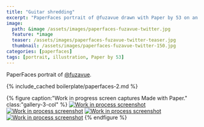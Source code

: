 ```yaml
---
title: "Guitar shredding"
excerpt: "PaperFaces portrait of @fuzavue drawn with Paper by 53 on an iPad."
image: 
  path: &image /assets/images/paperfaces-fuzavue-twitter.jpg 
  feature: *image
  teaser: /assets/images/paperfaces-fuzavue-twitter-teaser.jpg
  thumbnail: /assets/images/paperfaces-fuzavue-twitter-150.jpg
categories: [paperfaces]
tags: [portrait, illustration, Paper by 53]
---
```


PaperFaces portrait of [@fuzavue](https://twitter.com/fuzavue).

{% include_cached boilerplate/paperfaces-2.md %}

{% figure caption:"Work in progress screen captures Made with Paper." class:"gallery-3-col" %}
[![Work in process screenshot](/assets/images/paperfaces-fuzavue-process-1-600.jpg)](/assets/images/paperfaces-fuzavue-process-1-lg.jpg) [![Work in process screenshot](/assets/images/paperfaces-fuzavue-process-2-600.jpg)](/assets/images/paperfaces-fuzavue-process-2-lg.jpg) [![Work in process screenshot](/assets/images/paperfaces-fuzavue-process-3-600.jpg)](/assets/images/paperfaces-fuzavue-process-3-lg.jpg) [![Work in process screenshot](/assets/images/paperfaces-fuzavue-process-4-600.jpg)](/assets/images/paperfaces-fuzavue-process-4-lg.jpg)
{% endfigure %}
